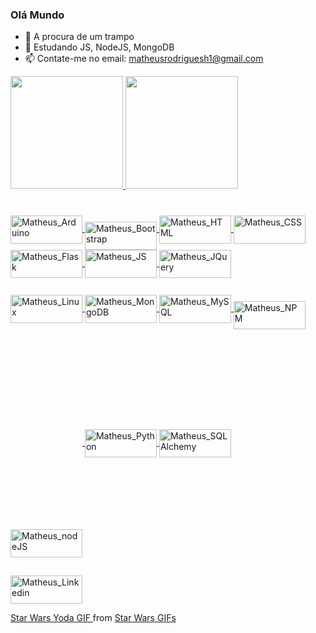 ### Olá Mundo

- 🔭 A procura de um trampo
- 🌱 Estudando JS, NodeJS, MongoDB
- 📫 Contate-me no email: matheusrodriguesh1@gmail.com


<div>
  
  <a href="https://github.com/matheusjk">
  <img height="180em" src="https://github-readme-stats.vercel.app/api?username=matheusjk&show_icons=true&theme=react&include_all_commits=true&count_private=true"/>
    
  <img height="180em" src="https://github-readme-stats.vercel.app/api/top-langs/?username=matheusjk&layout=compact&langs_count=16&theme=react"/>
    
</div>
  
 ## 
  
<div style="display: inline_block">

  <img align="center" alt="Matheus_Arduino" height="45" width="115" src="https://cdn.jsdelivr.net/gh/devicons/devicon/icons/arduino/arduino-plain-wordmark.svg">
  
  <img align="center" alt="Matheus_Bootstrap" style="padding-top:20px" height="45" width="115" src="https://cdn.jsdelivr.net/gh/devicons/devicon/icons/bootstrap/bootstrap-original.svg">
  
  <img align="center" alt="Matheus_HTML" height="45" width="115" src="https://cdn.jsdelivr.net/gh/devicons/devicon/icons/html5/html5-original.svg">
  
  <img align="center" alt="Matheus_CSS" height="45" width="115" src="https://cdn.jsdelivr.net/gh/devicons/devicon/icons/css3/css3-original.svg">
  
  <img align="center" alt="Matheus_Flask" height="45" width="115" src="https://cdn.jsdelivr.net/gh/devicons/devicon/icons/flask/flask-original.svg">
  
  <img align="center" alt="Matheus_JS" height="45" width="115" src="https://cdn.jsdelivr.net/gh/devicons/devicon/icons/javascript/javascript-original.svg">
  
  <img align="center" alt="Matheus_JQuery" height="45" width="115" src="https://cdn.jsdelivr.net/gh/devicons/devicon/icons/jquery/jquery-plain-wordmark.svg">
  
  
  
 
  
  
  
</div>
  
  
<div style="display: inline_block"><br>
  
  <img align="center" alt="Matheus_Linux" height="45" width="115" src="https://cdn.jsdelivr.net/gh/devicons/devicon/icons/linux/linux-original.svg">

  
  <img align="center" alt="Matheus_MongoDB" height="45" width="115" src="https://cdn.jsdelivr.net/gh/devicons/devicon/icons/mongodb/mongodb-original.svg">
  
  
  <img align="center" alt="Matheus_MySQL" height="45" width="115" src="https://cdn.jsdelivr.net/gh/devicons/devicon/icons/mysql/mysql-original.svg">
  
  
  <img align="center" alt="Matheus_NPM" style="padding-top: 20px" height="45" width="115" src="https://cdn.jsdelivr.net/gh/devicons/devicon/icons/npm/npm-original-wordmark.svg">
  
  
  <img align="center" alt="Matheus_nodeJS" style="padding-top: 320px" height="45" width="115" src="https://cdn.jsdelivr.net/gh/devicons/devicon/icons/nodejs/nodejs-original.svg">
  
  
  <img align="center" alt="Matheus_Python" height="45" width="115" src="https://cdn.jsdelivr.net/gh/devicons/devicon/icons/python/python-original.svg">
  
  
  <img align="center" alt="Matheus_SQLAlchemy" height="45" width="115" src="https://cdn.jsdelivr.net/gh/devicons/devicon/icons/sqlalchemy/sqlalchemy-original.svg">
  
  
<!--   https://cdn.jsdelivr.net/gh/devicons/devicon/icons/jquery/jquery-plain-wordmark.svg -->
  
</div>
  
##  
  
<div>
  
  <a href="https://www.linkedin.com/in/matheus-hil%C3%A1rio-ba54a115b/" target="_blank"> <img  alt="Matheus_Linkedin" height="45" width="115" src="https://img.shields.io/badge/LinkedIn-0077B5?style=for-the-badge&logo=linkedin&logoColor=white" target="_blank"></a>
    
  
<!--   <a href="malito:matheusrodriguesh1@gmail.com" target="_blank"><img  style="margin-right: auto" alt="Matheus_Gmail" height="40" width="115" src="https://img.shields.io/badge/Gmail-D14836?style=for-the-badge&logo=gmail&logoColor=white" target="_blank"> </a>   -->
  
  
</div>
  
  
 <img align="right" href="https://tenor.com/view/star-wars-yoda-the-clone-wars-attack-of-the-clones-the-mandalorian-gif-21104666">
  
  <div class="tenor-gif-embed" data-postid="21104666" data-share-method="host" data-aspect-ratio="0.91875" data-width="100%"><a href="https://tenor.com/view/star-wars-yoda-the-clone-wars-attack-of-the-clones-the-mandalorian-gif-21104666"> Star Wars Yoda GIF </a>from <a href="https://tenor.com/search/star+wars-gifs">Star Wars GIFs</a></div>
